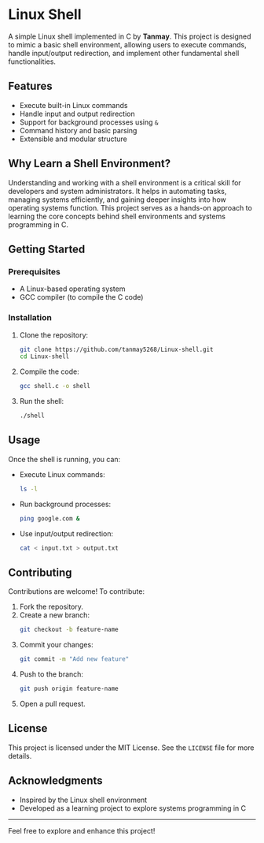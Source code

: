# Linux Shell

A simple Linux shell implemented in C by **Tanmay**. This project is designed to mimic a basic shell environment, allowing users to execute commands, handle input/output redirection, and implement other fundamental shell functionalities.

## Features

- Execute built-in Linux commands
- Handle input and output redirection
- Support for background processes using `&`
- Command history and basic parsing
- Extensible and modular structure

## Why Learn a Shell Environment?

Understanding and working with a shell environment is a critical skill for developers and system administrators. It helps in automating tasks, managing systems efficiently, and gaining deeper insights into how operating systems function. This project serves as a hands-on approach to learning the core concepts behind shell environments and systems programming in C.

## Getting Started

### Prerequisites

- A Linux-based operating system
- GCC compiler (to compile the C code)

### Installation

1. Clone the repository:
   ```bash
   git clone https://github.com/tanmay5268/Linux-shell.git
   cd Linux-shell
   ```

2. Compile the code:
   ```bash
   gcc shell.c -o shell
   ```

3. Run the shell:
   ```bash
   ./shell
   ```

## Usage

Once the shell is running, you can:

- Execute Linux commands:
  ```bash
  ls -l
  ```

- Run background processes:
  ```bash
  ping google.com &
  ```

- Use input/output redirection:
  ```bash
  cat < input.txt > output.txt
  ```

## Contributing

Contributions are welcome! To contribute:

1. Fork the repository.
2. Create a new branch:
   ```bash
   git checkout -b feature-name
   ```
3. Commit your changes:
   ```bash
   git commit -m "Add new feature"
   ```
4. Push to the branch:
   ```bash
   git push origin feature-name
   ```
5. Open a pull request.

## License

This project is licensed under the MIT License. See the `LICENSE` file for more details.

## Acknowledgments

- Inspired by the Linux shell environment
- Developed as a learning project to explore systems programming in C

---

Feel free to explore and enhance this project!
